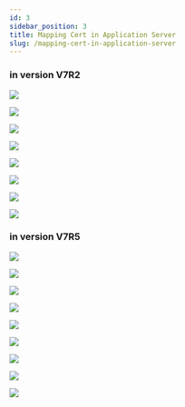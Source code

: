 ```yaml
---
id: 3
sidebar_position: 3
title: Mapping Cert in Application Server
slug: /mapping-cert-in-application-server
---
```


### in version V7R2

![](./img/mapping-cert/1.png)

![](./img/mapping-cert/2.png)

![](./img/mapping-cert/3.png)

![](./img/mapping-cert/4.png)

![](./img/mapping-cert/5.png)

![](./img/mapping-cert/6.png)

![](./img/mapping-cert/7.png)

![](./img/mapping-cert/8.png)

### in version V7R5

![](./img/mapping-cert/9.png)

![](./img/mapping-cert/10.png)

![](./img/mapping-cert/11.png)

![](./img/mapping-cert/12.png)

![](./img/mapping-cert/13.png)

![](./img/mapping-cert/14.png)

![](./img/mapping-cert/15.png)

![](./img/mapping-cert/16.png)

![](./img/mapping-cert/17.png)
